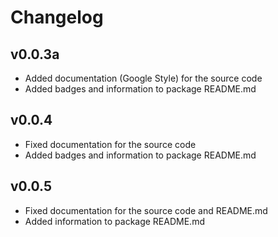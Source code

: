 # Changelog

## v0.0.3a

- Added documentation (Google Style) for the source code
- Added badges and information to package README.md 

## v0.0.4

- Fixed documentation for the source code
- Added badges and information to package README.md 

## v0.0.5

- Fixed documentation for the source code and README.md
- Added information to package README.md 